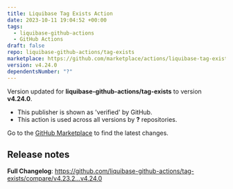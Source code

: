 ```yaml
---
title: Liquibase Tag Exists Action
date: 2023-10-11 19:04:52 +00:00
tags:
  - liquibase-github-actions
  - GitHub Actions
draft: false
repo: liquibase-github-actions/tag-exists
marketplace: https://github.com/marketplace/actions/liquibase-tag-exists-action
version: v4.24.0
dependentsNumber: "?"
---
```



Version updated for **liquibase-github-actions/tag-exists** to version **v4.24.0**.
- This publisher is shown as 'verified' by GitHub.
- This action is used across all versions by **?** repositories.

Go to the [GitHub Marketplace](https://github.com/marketplace/actions/liquibase-tag-exists-action) to find the latest changes.

## Release notes

**Full Changelog**: https://github.com/liquibase-github-actions/tag-exists/compare/v4.23.2...v4.24.0
